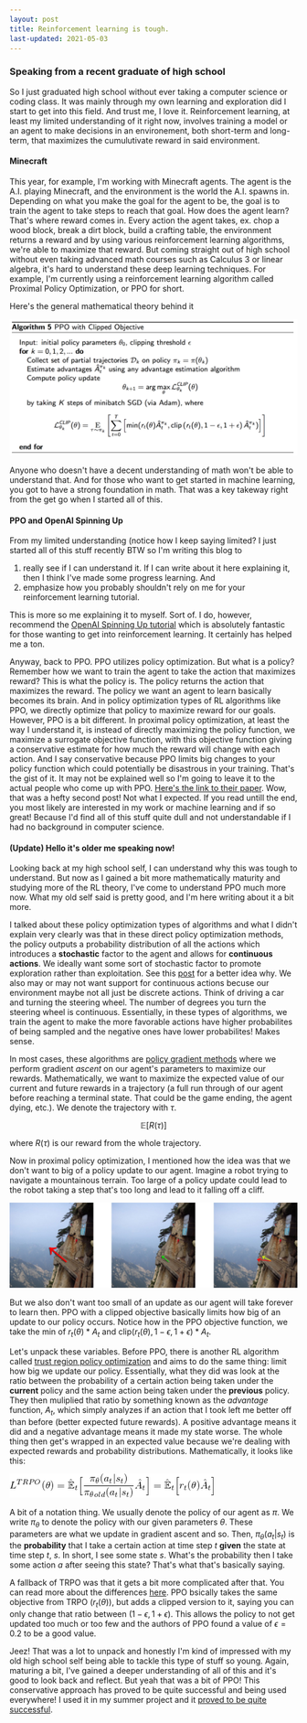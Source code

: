 ```yaml
---
layout: post
title: Reinforcement learning is tough.
last-updated: 2021-05-03
---
```

### Speaking from a recent graduate of high school

So I just graduated high school without ever taking a computer science or coding class. It was mainly through my own learning and exploration did I start to get into this field. And trust me, I love it. Reinforcement learning, at least my limited understanding of it right now, involves training a model or an agent to make decisions in an environement, both short-term and long-term, that maximizes the cumulutivate reward in said environment.

#### Minecraft

This year, for example, I'm working with Minecraft agents. The agent is the A.I. playing Minecraft, and the environment is the world the A.I. spawns in. Depending on what you make the goal for the agent to be, the goal is to train the agent to take steps to reach that goal. How does the agent learn? That's where reward comes in. Every action the agent takes, ex. chop a wood block, break a dirt block, build a crafting table, the environment returns a reward and by using various reinforcement learning algorithms, we're able to maximize that reward. But coming straight out of high school without even taking advanced math courses such as Calculus 3 or linear algebra, it's hard to understand these deep learning techniques. For example, I'm currently using a reinforcement learning algorithm called Proximal Policy Optimization, or PPO for short. 

Here's the general mathematical theory behind it

![](/assets/img/ppo.png)

Anyone who doesn't have a decent understanding of math won't be able to understand that. And for those who want to get started in machine learning, you got to have a strong foundation in math. That was a key takeway right from the get go when I started all of this. 

#### PPO and OpenAI Spinning Up

From my limited understanding (notice how I keep saying limited? I just started all of this stuff recently BTW so I'm writing this blog to

1. really see if I can understand it. If I can write about it here explaining it, then I think 	I've made some progress learning. And
2. emphasize how you probably shouldn't rely on me for your reinforcement learning tutorial. 
  
This is more so me explaining it to myself. Sort of. I do, however, recommend the [OpenAI Spinning Up tutorial](https://spinningup.openai.com/en/latest/user/introduction.html) which is absolutely fantastic for those wanting to get into reinforcement learning. It certainly has helped me a ton.

Anyway, back to PPO. PPO utilizes policy optimization. But what is a policy? Remember how we want to train the agent to take the action that maximizes reward? This is what the policy is. The policy returns the action that maximizes the reward. The policy we want an agent to learn basically becomes its brain. And in policy optimization types of RL algorithms like PPO, we directly optimize that policy to maximize reward for our goals. However, PPO is a bit different. In proximal policy optimization, at least the way I understand it, is instead of directly maximizing the policy function, we maximize a surrogate objective function, with this objective function giving a conservative estimate for how much the reward will change with each action. And I say conservative because PPO limits big changes to your policy function which could potentially be disastrous in your training. That's the gist of it. It may not be explained well so I'm going to leave it to the actual people who come up with PPO. [Here's the link to their paper](https://arxiv.org/abs/1707.06347). Wow, that was a hefty second post! Not what I expected. If you read untill the end, you most likely are interested in my work or machine learning and if so great! Because I'd find all of this stuff quite dull and not understandable if I had no background in computer science.

#### (Update) Hello it's older me speaking now! 

Looking back at my high school self, I can understand why this was tough to understand. But now as I gained a bit more mathematically maturity and studying more of the RL theory, I've come to understand PPO much more now. What my old self said is pretty good, and I'm here writing about it a bit more. 

I talked about these policy optimization types of algorithms and what I didn't explain very clearly was that in these direct policy optimization methods, the policy outputs a probability distribution of all the actions which introduces a **stochastic** factor to the agent and allows for **continuous actions**. We ideally want some sort of stochastic factor to promote exploration rather than exploitation. See this [post](https://towardsdatascience.com/intuition-exploration-vs-exploitation-c645a1d37c7a) for a better idea why. We also may or may not want support for continuous actions becuse our environment maybe not all just be discrete actions. Think of driving a car and turning the steering wheel. The number of degrees you turn the steering wheel is continuous. Essentially, in these types of algorithms, we train the agent to make the more favorable actions have higher probabilites of being sampled and the negative ones have lower probabilites! Makes sense.

In most cases, these algorithms are [policy gradient methods](https://lilianweng.github.io/lil-log/2018/04/08/policy-gradient-algorithms.html) where we perform gradient *ascent* on our agent's parameters to maximize our rewards. Mathematically, we want to maximize the expected value of our current and future rewards in a trajectory (a full run through of our agent before reaching a terminal state. That could be the game ending, the agent dying, etc.). We denote the trajectory with $\tau$.

$$\mathbb{E}[R(\tau)]$$

where $R(\tau)$ is our reward from the whole trajectory. 

Now in proximal policy optimization, I mentioned how the idea was that we don't want to big of a policy update to our agent. Imagine a robot trying to navigate a mountainous terrain. Too large of a policy update could lead to the robot taking a step that's too long and lead to it falling off a cliff. 

![](/assets/img/sample_ppo.jpeg)

But we also don't want too small of an update as our agent will take forever to learn then. PPO with a clipped objective basically limits how big of an update to our policy occurs. Notice how in the PPO objective function, we take the min of $r_t(\theta) * A_t$ and clip($r_t(\theta), 1 - \epsilon, 1 + \epsilon) * A_t$.

Let's unpack these variables. Before PPO, there is another RL algorithm called [trust region policy optimization](https://arxiv.org/abs/1502.05477) and aims to do the same thing: limit how big we update our policy. Essentially, what they did was look at the ratio between the probability of a certain action being taken under the **current** policy and the same action being taken under the **previous** policy. They then muliplied that ratio by something known as the *advantage* function, $A_t$, which simply analyzes if an action that I took left me better off than before (better expected future rewards). A positive advantage means it did and a negative advantage means it made my state worse. The whole thing then get's wrapped in an expected value because we're dealing with expected rewards and probability distributions. Mathematically, it looks like this:

![](/assets/img/trpo.png)

A bit of a notation thing. We usually denote the policy of our agent as $\pi$. We write $\pi_{\theta}$ to denote the policy with our given parameters $\theta$. These parameters are what we update in gradient ascent and so. Then, $\pi_{\theta}(a_t | s_t)$ is the **probability** that I take a certain action at time step $t$ **given** the state at time step $t$, $s$. In short, I see some state $s$. What's the probability then I take some action $a$ after seeing this state? That's what that's basically saying.

A fallback of TRPO was that it gets a bit more complicated after that. You can read more about the differences [here](https://theaisummer.com/TRPO_PPO/). PPO bsically takes the same objective from TRPO ($r_t(\theta)$), but adds a clipped version to it, saying you can only change that ratio between $(1 - \epsilon, 1 + \epsilon)$. This allows the policy to not get updated too much or too few and the authors of PPO found a value of $\epsilon = 0.2$ to be a good value. 

Jeez! That was a lot to unpack and honestly I'm kind of impressed with my old high school self being able to tackle this type of stuff so young. Again, maturing a bit, I've gained a deeper understanding of all of this and it's good to look back and reflect. But yeah that was a bit of PPO! This conservative approach has proved to be quite successful and being used everywhere! I used it in my summer project and it [proved to be quite successful](/projects/MineRL/).
 

